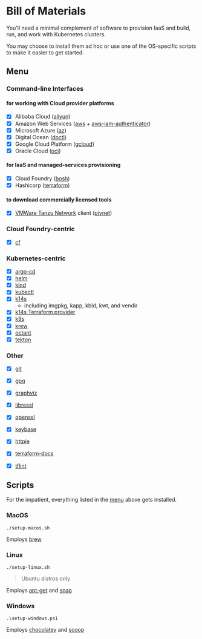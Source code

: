 # Bill of Materials

You'll need a minimal complement of software to provision IaaS and build, run, and work with Kubernetes clusters.

You may choose to install them ad hoc or use one of the OS-specific scripts to make it easier to get started.

## Menu

### Command-line Interfaces

#### for working with Cloud provider platforms

- [x] Alibaba Cloud ([aliyun](https://github.com/aliyun/aliyun-cli#installation))
- [x] Amazon Web Services ([aws](https://docs.aws.amazon.com/cli/latest/userguide/cli-chap-install.html) + [aws-iam-authenticator](https://docs.aws.amazon.com/eks/latest/userguide/install-aws-iam-authenticator.html))
- [x] Microsoft Azure ([az](https://docs.microsoft.com/en-us/cli/azure/install-azure-cli?view=azure-cli-latest))
- [x] Digital Ocean ([doctl](https://www.digitalocean.com/docs/apis-clis/doctl/how-to/install/))
- [x] Google Cloud Platform ([gcloud](https://cloud.google.com/sdk/install))
- [x] Oracle Cloud ([oci](https://docs.cloud.oracle.com/en-us/iaas/Content/API/SDKDocs/climanualinst.htm))

#### for IaaS and managed-services provisioning

- [x] Cloud Foundry ([bosh](https://bosh.io/docs/cli-v2-install/))
- [x] Hashicorp ([terraform](https://learn.hashicorp.com/terraform/getting-started/install.html))

#### to download commercially licensed tools

- [x] [VMWare Tanzu Network](https://network.pivotal.io) client ([pivnet](https://github.com/pivotal-cf/pivnet-cli#installing))

### Cloud Foundry-centric

- [x] [cf](https://docs.cloudfoundry.org/cf-cli/install-go-cli.html)

### Kubernetes-centric

- [x] [argo-cd](https://github.com/argoproj/argo-cd/blob/master/docs/cli_installation.md)
- [x] [helm](https://helm.sh/docs/intro/install/)
- [x] [kind](https://kind.sigs.k8s.io/docs/user/quick-start/)
- [x] [kubectl](https://kubernetes.io/docs/tasks/tools/install-kubectl/)
- [x] [k14s](https://k14s.io)
  * including imgpkg, kapp, kbld, kwt, and vendir
- [x] [k14s Terraform provider](https://github.com/k14s/terraform-provider-k14s)
- [x] [k9s](https://k9scli.io/topics/install/)
- [x] [krew](https://krew.sigs.k8s.io/docs/user-guide/setup/install/)
- [x] [octant](https://octant.dev)
- [x] [tekton](https://github.com/tektoncd/cli)

### Other

- [x] [git](https://git-scm.com/downloads)
- [x] [gpg](https://gnupg.org/download/)
- [x] [graphviz](https://graphviz.gitlab.io/download/)
- [x] [libressl](https://ftp.openbsd.org/pub/OpenBSD/LibreSSL/)
- [x] [openssl](https://www.openssl.org/source/)
- [x] [keybase](https://keybase.io/download)
- [x] [httpie](https://httpie.org/docs#installation)
- [x] [terraform-docs](https://github.com/segmentio/terraform-docs)
- [x] [tflint](https://github.com/terraform-linters/tflint)


## Scripts

For the impatient, everything listed in the [menu](#menu) above gets installed.

### MacOS

```
./setup-macos.sh
```

Employs [brew](https://brew.sh)

### Linux

```
./setup-linux.sh
```
> Ubuntu distros only

Employs [apt-get](https://help.ubuntu.com/community/AptGet/Howto) and [snap](https://snapcraft.io/docs/installing-snap-on-ubuntu)

### Windows

```
.\setup-windows.ps1
```

Employs [chocolatey](https://chocolatey.org) and [scoop](https://scoop.sh)
